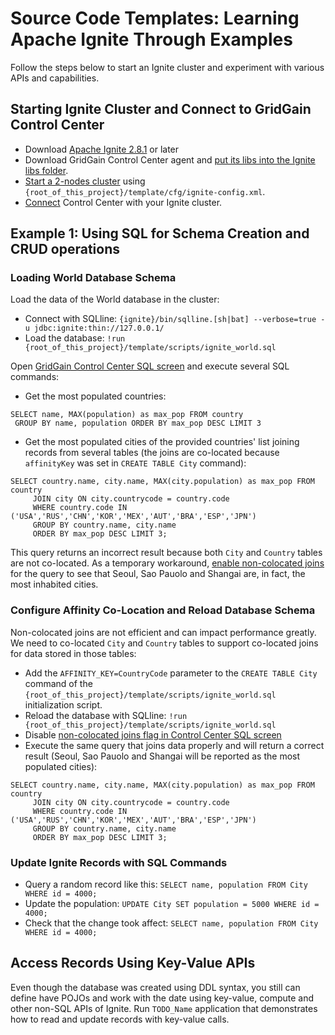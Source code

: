 # Source Code Templates: Learning Apache Ignite Through Examples

Follow the steps below to start an Ignite cluster and experiment with various APIs and capabilities.

## Starting Ignite Cluster and Connect to GridGain Control Center

* Download [Apache Ignite 2.8.1](https://ignite.apache.org/download.cgi) or later
* Download GridGain Control Center agent and [put its libs into the Ignite libs folder](https://www.gridgain.com/docs/control-center/latest/connect-ignite-cluster).
* [Start a 2-nodes cluster](https://www.gridgain.com/docs/latest/getting-started/quick-start/java#starting-a-gridgain-node)
 using `{root_of_this_project}/template/cfg/ignite-config.xml`. 
* [Connect](https://www.gridgain.com/docs/control-center/latest/connect-ignite-cluster) Control Center with your Ignite cluster.

## Example 1: Using SQL for Schema Creation and CRUD operations

### Loading World Database Schema 

Load the data of the World database in the cluster:

* Connect with SQLline: `{ignite}/bin/sqlline.[sh|bat] --verbose=true -u jdbc:ignite:thin://127.0.0.1/`
* Load the database: `!run {root_of_this_project}/template/scripts/ignite_world.sql`

Open [GridGain Control Center SQL screen](https://www.gridgain.com/docs/control-center/latest/querying) and 
execute several SQL commands:

* Get the most populated countries:

```
SELECT name, MAX(population) as max_pop FROM country
 GROUP BY name, population ORDER BY max_pop DESC LIMIT 3
```

* Get the most populated cities of the provided countries' list joining records from several tables (the joins are co-located
because `affinityKey` was set in `CREATE TABLE City` command): 

```
SELECT country.name, city.name, MAX(city.population) as max_pop FROM country
     JOIN city ON city.countrycode = country.code
     WHERE country.code IN ('USA','RUS','CHN','KOR','MEX','AUT','BRA','ESP','JPN')
     GROUP BY country.name, city.name 
     ORDER BY max_pop DESC LIMIT 3;
```

This query returns an incorrect result because both `City` and `Country` tables are not co-located. As a temporary workaround,
[enable non-colocated joins](https://www.gridgain.com/docs/control-center/latest/querying#non-colocated-joins) for the query to
see that Seoul, Sao Pauolo and Shangai are, in fact, the most inhabited cities.

### Configure Affinity Co-Location and Reload Database Schema

Non-colocated joins are not efficient and can impact performance greatly. We need to co-located `City` and `Country` tables
to support co-located joins for data stored in those tables:

* Add the `AFFINITY_KEY=CountryCode` parameter to the `CREATE TABLE City` command of the 
`{root_of_this_project}/template/scripts/ignite_world.sql` initialization script.
* Reload the database with SQLline: `!run {root_of_this_project}/template/scripts/ignite_world.sql`
* Disable [non-colocated joins flag in Control Center SQL screen](https://www.gridgain.com/docs/control-center/latest/querying#non-colocated-joins)
* Execute the same query that joins data properly and will return a correct result (Seoul, Sao Pauolo and Shangai will be reported as
the most populated cities):

```
SELECT country.name, city.name, MAX(city.population) as max_pop FROM country
     JOIN city ON city.countrycode = country.code
     WHERE country.code IN ('USA','RUS','CHN','KOR','MEX','AUT','BRA','ESP','JPN')
     GROUP BY country.name, city.name 
     ORDER BY max_pop DESC LIMIT 3;
``` 

### Update Ignite Records with SQL Commands

* Query a random record like this: `SELECT name, population FROM City WHERE id = 4000;`
* Update the population: `UPDATE City SET population = 5000 WHERE id = 4000;`
* Check that the change took affect: `SELECT name, population FROM City WHERE id = 4000;`

## Access Records Using Key-Value APIs 

Even though the database was created using DDL syntax, you still can define have POJOs and work with the date using 
key-value, compute and other non-SQL APIs of Ignite. Run `TODO_Name` application that demonstrates how to read and update
records with key-value calls.
